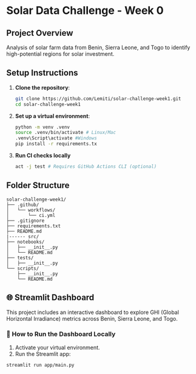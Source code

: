 # Solar Data Challenge - Week 0

## Project Overview

Analysis of solar farm data from Benin, Sierra Leone, and Togo to identify high-potential regions for solar investment.

## Setup Instructions

1. **Clone the repository**:
   ```bash
   git clone https://github.com/Lemiti/solar-challenge-week1.git
   cd solar-challenge-week1
   ```
2. **Set up a virtual environment**:

   ```bash
   python -m venv .venv
   source .venv/bin/activate # Linux/Mac
   .venv\Script\activate #Windows
   pip install -r requirements.tx
   ```

3. **Run CI checks locally**
   ```bash
   act -j test # Requires GitHub Actions CLI (optional)
   ```

## Folder Structure

```
solar-challenge-week1/
├── .github/
│   └── workflows/
│       └── ci.yml
├── .gitignore
├── requirements.txt
├── README.md
|------ src/
├── notebooks/
│   ├── __init__.py
│   └── README.md
├── tests/
│   ├── __init__.py
└── scripts/
    ├── __init__.py
    └── README.md
```

## 🌐 Streamlit Dashboard

This project includes an interactive dashboard to explore GHI (Global Horizontal Irradiance) metrics across Benin, Sierra Leone, and Togo.

### 🔧 How to Run the Dashboard Locally

1. Activate your virtual environment.
2. Run the Streamlit app:

```bash
streamlit run app/main.py
```
